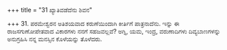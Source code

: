 +++
title = "31 ಖ್ಯಾತಿವಡೆದೆನು ಶಿವನ"

+++
31. ಪರಮೇಶ್ವರನ ಅತಿಶಯವಾದ ಕರುಣೆಯಿಂದಾಗಿ ಕೀರ್ತಿಗೆ ಪಾತ್ರನಾದೆನು. ಇನ್ನು ಈ ರಾಜಸಗುಣೋಪೇತವಾದ ವಿಕಾರಗಳು ನನಗೆ ಸಹಜವಲ್ಲವೆ? ಅಗ್ನಿ, ಯಮ, ಇಂದ್ರ, ವರುಣಾದಿಗಳು ದಿವ್ಯಬಾಣಗಳನ್ನು ಅನುಗ್ರಹಿಸಿ ನನ್ನ ಮನಸ್ಸಿನ ಕೊಳೆಯನ್ನು ತೊಳೆದರು.